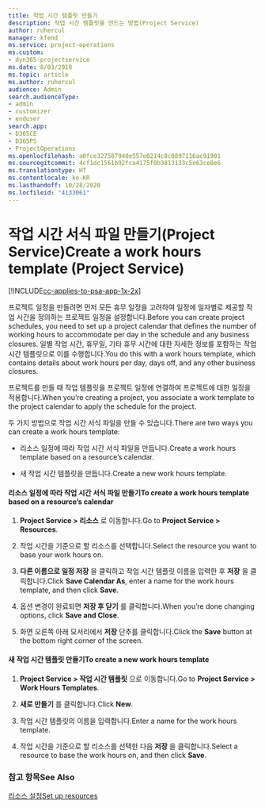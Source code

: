 ```yaml
---
title: 작업 시간 템플릿 만들기
description: 작업 시간 템플릿을 만드는 방법(Project Service)
author: ruhercul
manager: kfend
ms.service: project-operations
ms.custom:
- dyn365-projectservice
ms.date: 8/03/2018
ms.topic: article
ms.author: ruhercul
audience: Admin
search.audienceType:
- admin
- customizer
- enduser
search.app:
- D365CE
- D365PS
- ProjectOperations
ms.openlocfilehash: a0fce327587940e557e0214c8c0897116ac91901
ms.sourcegitcommit: 4cf1dc1561b92fca4175f0b3813133c5e63ce8e6
ms.translationtype: HT
ms.contentlocale: ko-KR
ms.lasthandoff: 10/28/2020
ms.locfileid: "4133061"
---
```

# <a name="create-a-work-hours-template-project-service"></a><span data-ttu-id="0dd1b-103">작업 시간 서식 파일 만들기(Project Service)</span><span class="sxs-lookup"><span data-stu-id="0dd1b-103">Create a work hours template (Project Service)</span></span>

[!INCLUDE[cc-applies-to-psa-app-1x-2x](../includes/cc-applies-to-psa-app-1x-2x.md)]

<span data-ttu-id="0dd1b-104">프로젝트 일정을 만들려면 먼저 모든 휴무 일정을 고려하여 일정에 일자별로 제공할 작업 시간을 정의하는 프로젝트 일정을 설정합니다.</span><span class="sxs-lookup"><span data-stu-id="0dd1b-104">Before you can create project schedules, you need to set up a project calendar that defines the number of working hours to accommodate per day in the schedule and any business closures.</span></span> <span data-ttu-id="0dd1b-105">일별 작업 시간, 휴무일, 기타 휴무 시간에 대한 자세한 정보를 포함하는 작업 시간 템플릿으로 이를 수행합니다.</span><span class="sxs-lookup"><span data-stu-id="0dd1b-105">You do this with a work hours template, which contains details about work hours per day, days off, and any other business closures.</span></span>  
  
 <span data-ttu-id="0dd1b-106">프로젝트를 만들 때 작업 템플릿을 프로젝트 일정에 연결하여 프로젝트에 대한 일정을 적용합니다.</span><span class="sxs-lookup"><span data-stu-id="0dd1b-106">When you’re creating a project, you associate a work template to the project calendar to apply the schedule for the project.</span></span>  
  
 <span data-ttu-id="0dd1b-107">두 가지 방법으로 작업 시간 서식 파일을 만들 수 있습니다.</span><span class="sxs-lookup"><span data-stu-id="0dd1b-107">There are two ways you can create a work hours template:</span></span>  
  
-   <span data-ttu-id="0dd1b-108">리소스 일정에 따라 작업 시간 서식 파일을 만듭니다.</span><span class="sxs-lookup"><span data-stu-id="0dd1b-108">Create a work hours template based on a resource’s calendar.</span></span>  
  
-   <span data-ttu-id="0dd1b-109">새 작업 시간 템플릿을 만듭니다.</span><span class="sxs-lookup"><span data-stu-id="0dd1b-109">Create a new work hours template.</span></span>  
  
#### <a name="to-create-a-work-hours-template-based-on-a-resources-calendar"></a><span data-ttu-id="0dd1b-110">리소스 일정에 따라 작업 시간 서식 파일 만들기</span><span class="sxs-lookup"><span data-stu-id="0dd1b-110">To create a work hours template based on a resource’s calendar</span></span>  
  
1.  <span data-ttu-id="0dd1b-111">**Project Service > 리소스** 로 이동합니다.</span><span class="sxs-lookup"><span data-stu-id="0dd1b-111">Go to **Project Service > Resources**.</span></span>  
  
2.  <span data-ttu-id="0dd1b-112">작업 시간을 기준으로 할 리소스를 선택합니다.</span><span class="sxs-lookup"><span data-stu-id="0dd1b-112">Select the resource you want to base your work hours on.</span></span>  
  
3.  <span data-ttu-id="0dd1b-113">**다른 이름으로 일정 저장** 을 클릭하고 작업 시간 템플릿 이름을 입력한 후 **저장** 을 클릭합니다.</span><span class="sxs-lookup"><span data-stu-id="0dd1b-113">Click **Save Calendar As**, enter a name for the work hours template, and then click **Save**.</span></span>  
  
4.  <span data-ttu-id="0dd1b-114">옵션 변경이 완료되면 **저장 후 닫기** 를 클릭합니다.</span><span class="sxs-lookup"><span data-stu-id="0dd1b-114">When you’re done changing options, click **Save and Close**.</span></span>  
  
5.  <span data-ttu-id="0dd1b-115">화면 오른쪽 아래 모서리에서 **저장** 단추를 클릭합니다.</span><span class="sxs-lookup"><span data-stu-id="0dd1b-115">Click the **Save** button at the bottom right corner of the screen.</span></span>  
  
#### <a name="to-create-a-new-work-hours-template"></a><span data-ttu-id="0dd1b-116">새 작업 시간 템플릿 만들기</span><span class="sxs-lookup"><span data-stu-id="0dd1b-116">To create a new work hours template</span></span>  
  
1.  <span data-ttu-id="0dd1b-117">**Project Service > 작업 시간 템플릿** 으로 이동합니다.</span><span class="sxs-lookup"><span data-stu-id="0dd1b-117">Go to **Project Service > Work Hours Templates**.</span></span>  
  
2.  <span data-ttu-id="0dd1b-118">**새로 만들기** 를 클릭합니다.</span><span class="sxs-lookup"><span data-stu-id="0dd1b-118">Click **New**.</span></span>  
  
3.  <span data-ttu-id="0dd1b-119">작업 시간 템플릿의 이름을 입력합니다.</span><span class="sxs-lookup"><span data-stu-id="0dd1b-119">Enter a name for the work hours template.</span></span>  
  
4.  <span data-ttu-id="0dd1b-120">작업 시간을 기준으로 할 리소스를 선택한 다음 **저장** 을 클릭합니다.</span><span class="sxs-lookup"><span data-stu-id="0dd1b-120">Select a resource to base the work hours on, and then click **Save**.</span></span>  
  
### <a name="see-also"></a><span data-ttu-id="0dd1b-121">참고 항목</span><span class="sxs-lookup"><span data-stu-id="0dd1b-121">See Also</span></span>  
 [<span data-ttu-id="0dd1b-122">리소스 설정</span><span class="sxs-lookup"><span data-stu-id="0dd1b-122">Set up resources</span></span>](../psa/set-up-resources.md)
